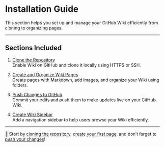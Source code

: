 # Installation Guide

This section helps you set up and manage your GitHub Wiki efficiently from cloning to organizing pages.

---

## Sections Included

1. [Clone the Repository](install-clone.md)  
   Enable Wiki on GitHub and clone it locally using HTTPS or SSH.

2. [Create and Organize Wiki Pages](install-create.md)  
   Create pages with Markdown, add images, and organize your Wiki using folders.

3. [Push Changes to GitHub](install-push.md)  
   Commit your edits and push them to make updates live on your GitHub Wiki.

4. [Create Wiki Sidebar](install-sidebar-and-footer.md)  
   Add a navigation sidebar to help users browse your Wiki efficiently.

---

🎯 Start by [cloning the repository](install-clone.md), [create your first page](install-create.md), and don’t forget to [push your changes](install-push.md)!

